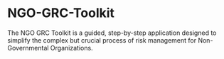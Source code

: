 # NGO-GRC-Toolkit
The NGO GRC Toolkit is a guided, step-by-step application designed to simplify the complex but crucial process of risk management for Non-Governmental Organizations.
